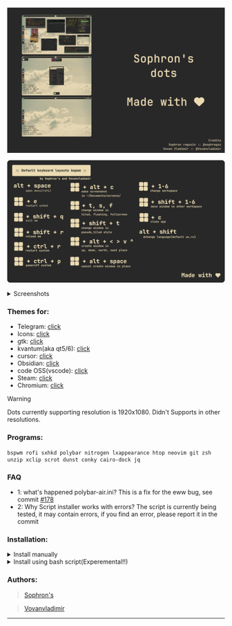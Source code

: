 ![screen](screens/screen.png)

![layouts](screens/layouts.png)

<details>
 <summary>Screenshots</summary>
 
 ![one](https://github.com/sophragoz/bspwm/blob/main/screens/one.png)
 ![two](https://github.com/sophragoz/bspwm/blob/main/screens/two.png)
 ![three](https://github.com/sophragoz/bspwm/blob/main/screens/three.png)
 
</details>

### Themes for:
 - Telegram: [click](https://github.com/indev29/telegram-gruvbox)
 - Icons: [click](https://github.com/SylEleuth/gruvbox-plus-icon-pack)
 - gtk: [click](https://github.com/Fausto-Korpsvart/Gruvbox-GTK-Theme)
 - kvantum(aka qt5/6): [click](https://github.com/sachnr/gruvbox-kvantum-themes)
 - cursor: [click](https://store.kde.org/p/1818760)
 - Obsidian: [click](https://github.com/insanum/obsidian_gruvbox)
 - code OSS(vscode): [click](https://github.com/jdinhify/vscode-theme-gruvbox)
 - Steam: [click](https://flathub.org/apps/io.github.Foldex.AdwSteamGtk)
 - Chromium: [click](https://chromewebstore.google.com/detail/gruvbox-material-dark/fjofdcgahcnlkdjapcbeonbnmjdnfcki)

> [!WARNING]  
> Dots currently supporting resolution is 1920x1080.
> Didn't Supports in other resolutions.

### Programs:
```
bspwm rofi sxhkd polybar nitrogen lxappearance htop neovim git zsh unzip xclip scrot dunst conky cairo-dock jq
```

### FAQ
 - 1: what's happened polybar-air.ini? This is a fix for the eww bug, see commit [#178](https://github.com/elkowar/eww/issues/178)
 - 2: Why Script installer works with errors? The script is currently being tested, it may contain errors, if you find an error, please report it in the commit

### Installation:
<details>
 <summary>Install manually</summary>
 
```bash
# * Create folders for installing themes,icons,configs
mkdir ~/.config
mkdir ~/.icons
mkdir ~/.themes
mkdir ~/.fonts

# * Clone the repo in any folder
git clone https://github.com/sophragoz/bspwm tmp/bspwm
cd bspwm

# * Copy .config and .xinitrc folder in ~/ directory
cp -r .config ~/
cp -r .xinitrc ~/
cp -r .conkyrc ~/

# * Make executable bspwmrc, .xinitrc and sxhkdrc for starting wm
chmod +x ~/.config/bspwm/bspwmrc
chmod +x ~/.config/sxhkd/sxhkdrc
chmod +x ~/.xinitrc

# * Download cursor, icons, themes, fonts
mkdir tmp
wget -P tmp/ https://github.com/SylEleuth/gruvbox-plus-icon-pack/releases/download/v6.1.1/gruvbox-plus-icon-pack-6.1.1.zip # icon theme
wget -P tmp/ https://github.com/sainnhe/capitaine-cursors/releases/download/r5/Linux.zip # cursor theme
git clone https://github.com/Fausto-Korpsvart/Gruvbox-GTK-Theme tmp/Gruvbox-GTK-Theme # gtk theme(qt you can install it later if you need it)
wget -P tmp/ https://download.jetbrains.com/fonts/JetBrainsMono-2.304.zip # defaults fonts
wget -P tmp/ https://github.com/ryanoasis/nerd-fonts/releases/download/v3.3.0/NerdFontsSymbolsOnly.zip # fonts for symbols

# * Unpack archives
unzip tmp/gruvbox-plus-icon-pack-6.1.1.zip -d tmp/
unzip tmp/Linux.zip -d tmp/
unzip tmp/JetBrainsMono-2.304.zip -d tmp/
unzip tmp/NerdFontsSymbolsOnly.zip -d tmp/

# * Install and copy themes/fonts
# * For your convenience, the names of the directories within the topics will be shortened
cp -r tmp/Gruvbox-Plus-Dark ~/.icons/icon
cp -r tmp/Capitaine\ Cursors\ \(Gruvbox\)\ -\ White/ ~/.icons/cursor
rm -r tmp/fonts/ttf/JetBrainsMonoNL-* #OPTIONAL! because you might need it
cp -r tmp/fonts/ttf/* ~/.fonts/
cp -r tmp/SymbolsNerdFontMono-Regular.ttf ~/.fonts/

# * Install defualt gruvbox gtk theme(using bash script)
chmod +x /tmp/Gruvbox-GTK-Theme/themes/install.sh
./tmp/Gruvbox-GTK-Theme/themes/install.sh -t default

# * (Optional) Install qt theme
wget -P tmp/ https://github.com/sachnr/gruvbox-kvantum-themes/releases/download/1.1/Gruvbox-Dark-Blue.tar.gz
tar -xfv Gruvbox-Dark-blue.tar.gz 
# go to kvantum manager, and select the directory with this theme and install.
# then select it from the list of installed ones
# Done!

# * Install plug-vim, and Install plugin theme
sh -c 'curl -fLo "${XDG_DATA_HOME:-$HOME/.local/share}"/nvim/site/autoload/plug.vim --create-dirs \
       https://raw.githubusercontent.com/junegunn/vim-plug/master/plug.vim'
# :PlugInstall
# :wq

# * Cleaning tmp files
clear
rm -rf tmp

# ! Themes won't install themselves, so go to lxappearance and select theme/icons/cursor, as well as font

# * Done! Have a nice day!
```

</details>
<details>
  <summary> Install using bash script(Experemental!!)</summary>

#### Supported distros in package manager:
 - apt/apt-get(Debian based)
 - pacman(Arch based)
 - zypper
 - xbps
##### if the bash script does not work, or there is no support for your distribution, please write in issue.
```bash
/bin/bash -c "$(curl -fsSL https://raw.githubusercontent.com/sophragoz/bspwm/refs/heads/main/installer.sh)"
```

</details>

### Authors:
> [Sophron's](https://github.com/sophragoz)

> [Vovanvladimir](https://github.com/Vovanvladimir)
------
